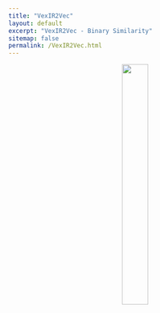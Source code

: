 ```yaml
---
title: "VexIR2Vec"
layout: default
excerpt: "VexIR2Vec - Binary Similarity"
sitemap: false
permalink: /VexIR2Vec.html
---
```


<center>
<div>
    <figure>
        <img src="{{ site.url }}{{ site.baseurl }}/images/logopic/logo_final.png" width="35%">
    <!-- <figcaption style="text-align: center; font-weight: bold; size: 80px">VexIR2Vec: An Architecture-Neutral Embedding Framework for Binary Similarity </figcaption> -->
    </figure>
    <!-- Coming Soon! -->
</div>

</center>

